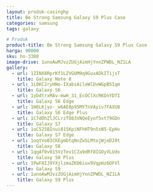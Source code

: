 ```yaml
---
layout: produk-casinghp
title: Be Strong Samsung Galaxy S9 Plus Case
categories: samsung
tags: galaxy

# Produk
product-title: Be Strong Samsung Galaxy S9 Plus Case
harga: 90000
sku: hn-3388
image-drive: 1unoAwMJvzZUGjAimHjYnnZPWDL_NZ1LA
gallery:
  - url: 1ZINX8RprKf1LZVGUM9q9GuxADkITijsT
    title: Galaxy Note 8
  - url: 1L0KC2ryHNo-IXabsAileWlDvWGpB5Iqm
    title: Galaxy S6
  - url: 1yDdtrxMAv-mwH_31_EcOClXcRKDnYDTI
    title: Galaxy S6 Edge
  - url: 1H8LKjyo-_w6AE8p95MYTnVAyiv7FAXU8
    title: Galaxy S6 Edge Plus
  - url: 1C7dOhZlJCLrzTO83VNQeEyof5xt79GDn
    title: Galaxy S7
  - url: 1oC525BInui81SKpiNFhHT9n5sN5-EpHv
    title: Galaxy S7 Edge
  - url: 1oqtVoB3CKEgmbtqNnZwSLMtojWjeD20t
    title: Galaxy S8
  - url: 1qqAf0v015VzTev1CZa9dRf8IGOyVLUdx
    title: Galaxy S8 Plus
  - url: 1PwF8IJ9YXjlzmaZK06iux9VqpHz6OFVl
    title: Galaxy S9
  - url: 1unoAwMJvzZUGjAimHjYnnZPWDL_NZ1LA
    title: Galaxy S9 Plus
---
```

